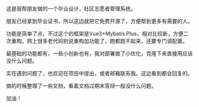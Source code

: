 这是我帮朋友做的一个毕业设计，社区志愿者管理系统。

朋友已经拿到毕业证书，所以这边就把它免费开源了，方便帮到更多有需要的人。

功能是简单了点，不过这个的框架是Vue3+Mybatis Plus，相对比较新，方便二次重构。网上很多老代码别说重构加功能了，跑都跑不起来，还要专门调配置。

最基础的功能都有，一些小创新也有，我对部署做了小优化，克隆下来直接用应该没什么问题。

实在遇到问题了，也欢迎在项目中提出，或者邮箱联系我。这边看到都会回复的。

做的时候整理了一些文档，看着文档过期末答辩一般没什么问题。

加油！
